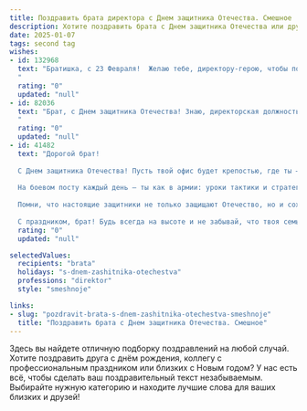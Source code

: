```yaml
---
title: Поздравить брата директора с Днем защитника Отечества. Смешное
description: Хотите поздравить брата с Днем защитника Отечества или другим праздником? Наш ИИ создаст незабываемое поздравление, а вы обязательно выделитесь среди других.  
date: 2025-01-07
tags: second tag
wishes:
- id: 132968
  text: "Братишка, с 23 Февраля!  Желаю тебе, директору-герою, чтобы подчиненные слушались тебя с такой же покорностью, как солдаты генерала, а отчеты сдавали без задержек и с таким же блеском, как салют на Красной площади!  Пусть твой кабинет станет неприступной крепостью от скуки и рутины, а бюджет –  бесконечным источником  …отличного кофе!
  "
  rating: "0"
  updated: "null"
- id: 82036
  text: "Брат, с Днем защитника Отечества! Знаю, директорская должность – это тоже фронт, где приходится воевать с отчетами, бюджетами и капризными клиентами. Желаю тебе выигрывать все сражения, без потерь и с богатой добычей в виде премиальных! 💪
  "
  rating: "0"
  updated: "null"
- id: 41482
  text: "Дорогой брат!
  
  С Днем защитника Отечества! Пусть твой офис будет крепостью, где ты — не только директор, но и неоспоримый командир! Желаю, чтобы под твоим руководством обходилось без \"обстрелов\" от бухгалтерии и \"атаки\" со стороны клиентов!
  
  На боевом посту каждый день — ты как в армии: уроки тактики и стратегии, только вместо нарядов — отчетности и совещания. Пусть в твоей \"армии\" всегда будут верные соратники, а \"снаряды\" летят только в виде комплиментов!
  
  Помни, что настоящие защитники не только защищают Отечество, но и сохраняют моральный дух команды! Так что, если вдруг кто-то не в духе, дай им знать, что смех — это лучшее оружие!
  
  С праздником, брат! Будь всегда на высоте и не забывай, что твоя семья — твоя настоящая сила!"
  rating: "0"
  updated: "null"

selectedValues:
  recipients: "brata"
  holidays: "s-dnem-zashitnika-otechestva"
  professions: "direktor"
  style: "smeshnoje"

links:
- slug: "pozdravit-brata-s-dnem-zashitnika-otechestva-smeshnoje"
  title: "Поздравить брата с Днем защитника Отечества. Смешное"
---
```


Здесь вы найдете отличную подборку поздравлений на любой случай.
Хотите поздравить друга с днём рождения, коллегу с профессиональным праздником или близких с Новым годом? У нас есть всё, чтобы сделать ваш поздравительный текст незабываемым. Выбирайте нужную категорию и находите лучшие слова для ваших близких и друзей!
